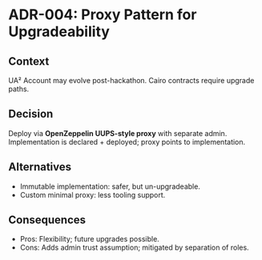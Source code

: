 # ADR-004: Proxy Pattern for Upgradeability

## Context
UA² Account may evolve post-hackathon. Cairo contracts require upgrade paths.

## Decision
Deploy via **OpenZeppelin UUPS-style proxy** with separate admin.  
Implementation is declared + deployed; proxy points to implementation.

## Alternatives
- Immutable implementation: safer, but un-upgradeable.  
- Custom minimal proxy: less tooling support.

## Consequences
- Pros: Flexibility; future upgrades possible.  
- Cons: Adds admin trust assumption; mitigated by separation of roles.
